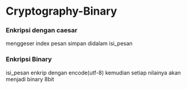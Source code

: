 # Cryptography-Binary

### Enkripsi dengan caesar
  menggeser index pesan simpan didalam isi_pesan
  
### Enkripsi Binary
  isi_pesan enkrip dengan encode(utf-8) kemudian setiap nilainya akan menjadi binary 8bit
